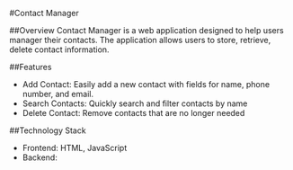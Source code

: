 #Contact Manager

##Overview
Contact Manager is a web application designed to help users manager their contacts. The application allows users to store, retrieve, delete contact information.

##Features
- Add Contact: Easily add a new contact with fields for name, phone number, and email.
- Search Contacts: Quickly search and filter contacts by name
- Delete Contact: Remove contacts that are no longer needed

##Technology Stack
- Frontend: HTML, JavaScript
- Backend: 
